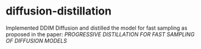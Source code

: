 # diffusion-distillation
Implemented DDIM Diffusion and distilled the model for fast sampling as proposed in the paper: *PROGRESSIVE DISTILLATION FOR FAST SAMPLING OF DIFFUSION MODELS*
